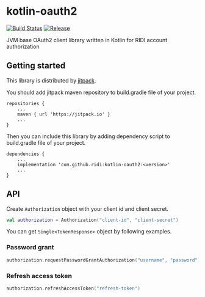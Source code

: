 # kotlin-oauth2

[![Build Status](https://travis-ci.org/ridi/kotlin-oauth2.svg?branch=master)](https://travis-ci.org/ridi/kotlin-oauth2)
[![Release](https://jitpack.io/v/ridi/kotlin-oauth2.svg)](https://jitpack.io/#ridi/kotlin-oauth2)

JVM base OAuth2 client library written in Kotlin for RIDI account authorization

## Getting started

This library is distributed by [jitpack](https://jitpack.io).

You should add jitpack maven repository to build.gradle file of your project.

```
repositories {
    ...
    maven { url 'https://jitpack.io' }
    ...
}
```

Then you can include this library by adding dependency script to build.gradle file of your project.

```
dependencies {
    ...
    implementation 'com.github.ridi:kotlin-oauth2:<version>'
    ...
}
```

## API

Create `Authorization` object with your client id and client secret.

```kotlin
val authorization = Authorization("client-id", "client-secret")
```

You can get `Single<TokenResponse>` object by following examples.

### Password grant

```kotlin
authorization.requestPasswordGrantAuthorization("username", "password")
```

### Refresh access token

```kotlin
authorization.refreshAccessToken("refresh-token")
```
